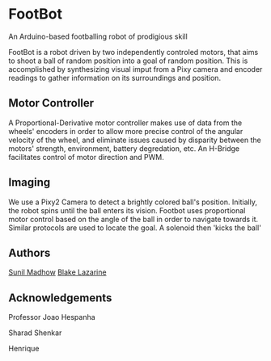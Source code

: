 # FootBot
An Arduino-based footballing robot of prodigious skill

FootBot is a robot driven by two independently controled motors, that aims to shoot a ball of random position into a goal of random position. This is accomplished by synthesizing visual imput from a Pixy camera and encoder readings to gather information on its surroundings and position.

## Motor Controller

A Proportional-Derivative motor controller makes use of data from the wheels' encoders in order to allow more precise control of the angular velocity of the wheel, and eliminate issues caused by disparity between the motors' strength, environment, battery degredation, etc. An H-Bridge facilitates control of motor direction and PWM.

## Imaging

We use a Pixy2 Camera to detect a brightly colored ball's position. Initially, the robot spins until the ball enters its vision. Footbot uses proportional motor control based on the angle of the ball in order to navigate towards it. Similar protocols are used to locate the goal. <? Ultrasonic sensors ensure the robot is within 'shooting range' of the goal ?> A solenoid then 'kicks the ball'

## Authors

[Sunil Madhow](https://github.com/SunilMadhow)
[Blake Lazarine](https://github.com/BlakeLazarine)

## Acknowledgements

Professor Joao Hespanha

Sharad Shenkar

Henrique
